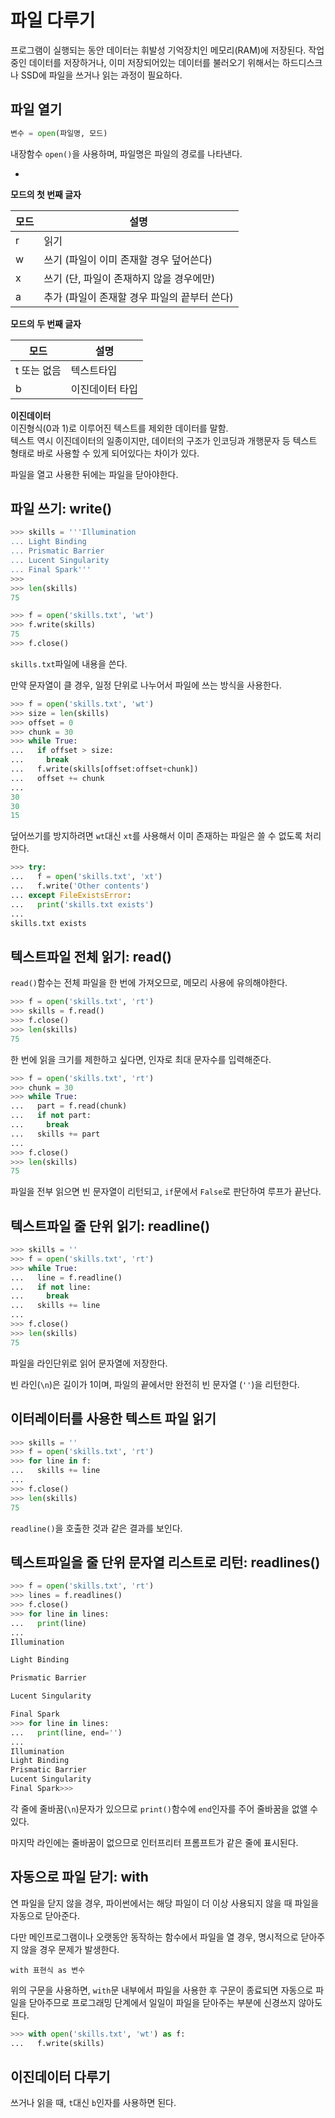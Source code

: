 # 파일 다루기

프로그램이 실행되는 동안 데이터는 휘발성 기억장치인 메모리(RAM)에 저장된다. 작업중인 데이터를 저장하거나, 이미 저장되어있는 데이터를 불러오기 위해서는 하드디스크나 SSD에 파일을 쓰거나 읽는 과정이 필요하다.

## 파일 열기

```python
변수 = open(파일명, 모드)
```

내장함수 `open()`을 사용하며, 파일명은 파일의 경로를 나타낸다.

-

**모드의 첫 번째 글자**

모드|설명
---|---
r|읽기
w|쓰기 (파일이 이미 존재할 경우 덮어쓴다)
x|쓰기 (단, 파일이 존재하지 않을 경우에만)
a|추가 (파일이 존재할 경우 파일의 끝부터 쓴다)

**모드의 두 번째 글자**

모드|설명
---|---
t 또는 없음|텍스트타입
b|이진데이터 타입


**이진데이터**  
이진형식(0과 1)로 이루어진 텍스트를 제외한 데이터를 말함.  
텍스트 역시 이진데이터의 일종이지만, 데이터의 구조가 인코딩과 개행문자 등 텍스트 형태로 바로 사용할 수 있게 되어있다는 차이가 있다.


파일을 열고 사용한 뒤에는 파일을 닫아야한다.

## 파일 쓰기: write()

```python
>>> skills = '''Illumination
... Light Binding
... Prismatic Barrier
... Lucent Singularity
... Final Spark'''
>>>
>>> len(skills)
75
```

```python
>>> f = open('skills.txt', 'wt')
>>> f.write(skills)
75
>>> f.close()
```

`skills.txt`파일에 내용을 쓴다.

만약 문자열이 클 경우, 일정 단위로 나누어서 파일에 쓰는 방식을 사용한다.

```python
>>> f = open('skills.txt', 'wt')
>>> size = len(skills)
>>> offset = 0
>>> chunk = 30
>>> while True:
...   if offset > size:
...     break
...   f.write(skills[offset:offset+chunk])
...   offset += chunk
...
30
30
15
```

덮어쓰기를 방지하려면 `wt`대신 `xt`를 사용해서 이미 존재하는 파일은 쓸 수 없도록 처리한다.

```python
>>> try:
...   f = open('skills.txt', 'xt')
...   f.write('Other contents')
... except FileExistsError:
...   print('skills.txt exists')
...
skills.txt exists
```

## 텍스트파일 전체 읽기: read()

`read()`함수는 전체 파일을 한 번에 가져오므로, 메모리 사용에 유의해야한다.

```python
>>> f = open('skills.txt', 'rt')
>>> skills = f.read()
>>> f.close()
>>> len(skills)
75
```

한 번에 읽을 크기를 제한하고 싶다면, 인자로 최대 문자수를 입력해준다.

```python
>>> f = open('skills.txt', 'rt')
>>> chunk = 30
>>> while True:
...   part = f.read(chunk)
...   if not part:
...     break
...   skills += part
...
>>> f.close()
>>> len(skills)
75
```

파일을 전부 읽으면 빈 문자열이 리턴되고, `if`문에서 `False`로 판단하여 루프가 끝난다.

## 텍스트파일 줄 단위 읽기: readline()

```python
>>> skills = ''
>>> f = open('skills.txt', 'rt')
>>> while True:
...   line = f.readline()
...   if not line:
...     break
...   skills += line
...
>>> f.close()
>>> len(skills)
75
```
파일을 라인단위로 읽어 문자열에 저장한다.

빈 라인(`\n`)은 길이가 1이며, 파일의 끝에서만 완전히 빈 문자열 (`''`)을 리턴한다.

## 이터레이터를 사용한 텍스트 파일 읽기

```python
>>> skills = ''
>>> f = open('skills.txt', 'rt')
>>> for line in f:
...   skills += line
...
>>> f.close()
>>> len(skills)
75
```

`readline()`을 호출한 것과 같은 결과를 보인다.

## 텍스트파일을 줄 단위 문자열 리스트로 리턴: readlines()

```python
>>> f = open('skills.txt', 'rt')
>>> lines = f.readlines()
>>> f.close()
>>> for line in lines:
...   print(line)
...
Illumination

Light Binding

Prismatic Barrier

Lucent Singularity

Final Spark
>>> for line in lines:
...   print(line, end='')
...
Illumination
Light Binding
Prismatic Barrier
Lucent Singularity
Final Spark>>>
```

각 줄에 줄바꿈(`\n`)문자가 있으므로 `print()`함수에 `end`인자를 주어 줄바꿈을 없앨 수 있다.

마지막 라인에는 줄바꿈이 없으므로 인터프리터 프롬프트가 같은 줄에 표시된다.

## 자동으로 파일 닫기: with

연 파일을 닫지 않을 경우, 파이썬에서는 해당 파일이 더 이상 사용되지 않을 때 파일을 자동으로 닫아준다.

다만 메인프로그램이나 오랫동안 동작하는 함수에서 파일을 열 경우, 명시적으로 닫아주지 않을 경우 문제가 발생한다.

```
with 표현식 as 변수
```
위의 구문을 사용하면, `with`문 내부에서 파일을 사용한 후 구문이 종료되면 자동으로 파일을 닫아주므로 프로그래밍 단계에서 일일이 파일을 닫아주는 부분에 신경쓰지 않아도 된다.

```python
>>> with open('skills.txt', 'wt') as f:
...   f.write(skills)
```

## 이진데이터 다루기

쓰거나 읽을 때, `t`대신 `b`인자를 사용하면 된다.
